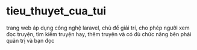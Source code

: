 # tieu_thuyet_cua_tui
trang web áp dụng công nghệ laravel, chủ để giải trí, cho phép người xem đọc truyện, tìm kiếm truyện hay, thêm truyện và có đủ chức năng bên phái quản trị và bạn đọc

